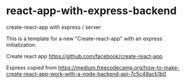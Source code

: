 # react-app-with-express-backend
create-react-app with express / server

This is a template for a new "Create-react-app" with an express initialization.

Create react app
https://github.com/facebook/create-react-app

Express copied from
https://medium.freecodecamp.org/how-to-make-create-react-app-work-with-a-node-backend-api-7c5c48acb1b0

